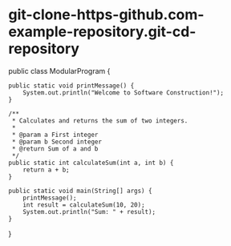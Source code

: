 # git-clone-https-github.com-example-repository.git-cd-repository



public class ModularProgram {

    public static void printMessage() {
        System.out.println("Welcome to Software Construction!");
    }

    /**
     * Calculates and returns the sum of two integers.
     *
     * @param a First integer
     * @param b Second integer
     * @return Sum of a and b
     */
    public static int calculateSum(int a, int b) {
        return a + b;
    }

    public static void main(String[] args) {
        printMessage();
        int result = calculateSum(10, 20);
        System.out.println("Sum: " + result);
    }
}

